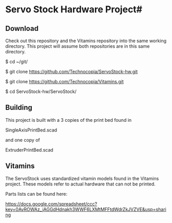 # Servo Stock Hardware Project#

## Download ##

Check out this repository and the Vitamins repository into the same working directory. 
This project will assume both repositories are in this same directory. 

$ cd ~/git/

$ git clone https://github.com/Technocopia/ServoStock-hw.git

$ git clone https://github.com/Technocopia/Vitamins.git

$ cd ServoStock-hw/ServoStock/


## Building ##

This project is built with a 3 copies of the print bed found in 

SingleAxisPrintBed.scad 

and one copy of

ExtruderPrintBed.scad

## Vitamins ##

The ServoStock uses standardized vitamin models found in the Vitamins project. These models refer to actual hardware that can not be printed. 

Parts lists can be found here:

https://docs.google.com/spreadsheet/ccc?key=0AvROWAz_jAGGdHdnakh3WWF6LXMtMFFtdWdrZkJVZVE&usp=sharing


